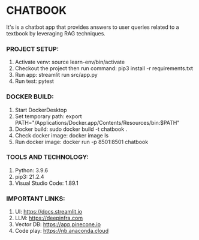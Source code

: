 # CHATBOOK
It's is a chatbot app that provides answers to user queries related to a textbook by leveraging RAG techniques.


### PROJECT SETUP:
1. Activate venv: source learn-env/bin/activate
2. Checkout the project then run command: pip3 install -r requirements.txt
3. Run app: streamlit run src/app.py
4. Run test: pytest


### DOCKER BUILD:
1. Start DockerDesktop
2. Set temporary path: export PATH="/Applications/Docker.app/Contents/Resources/bin:$PATH"
3. Docker build: sudo docker build -t chatbook .
4. Check docker image: docker image ls 
5. Run docker image: docker run -p 8501:8501 chatbook


### TOOLS AND TECHNOLOGY:
1. Python: 3.9.6
2. pip3: 21.2.4
3. Visual Studio Code: 1.89.1


### IMPORTANT LINKS:
1. UI: https://docs.streamlit.io
2. LLM: https://deepinfra.com
3. Vector DB: https://app.pinecone.io
4. Code play: https://nb.anaconda.cloud
